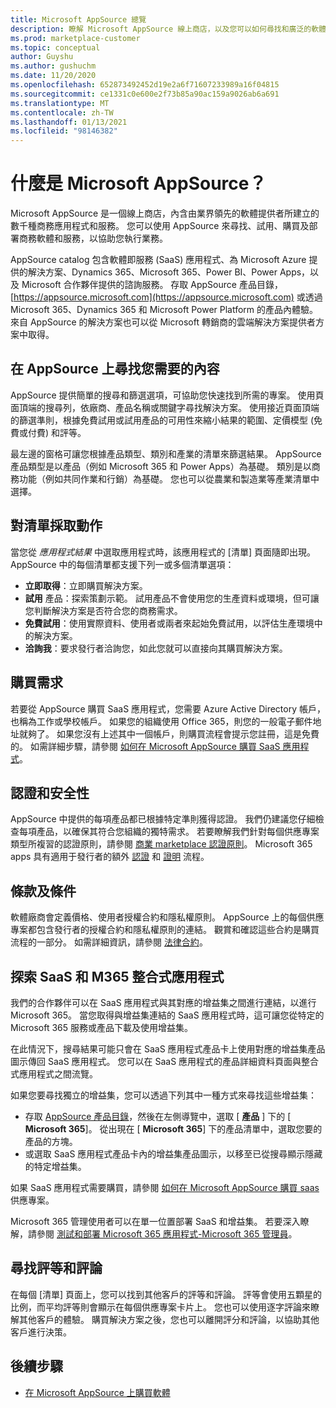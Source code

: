 ```yaml
---
title: Microsoft AppSource 總覽
description: 瞭解 Microsoft AppSource 線上商店，以及您可以如何尋找和廣泛的軟體和解決方案目錄。
ms.prod: marketplace-customer
ms.topic: conceptual
author: Guyshu
ms.author: gushuchm
ms.date: 11/20/2020
ms.openlocfilehash: 652873492452d19e2a6f71607233989a16f04815
ms.sourcegitcommit: ce1331c0e600e2f73b85a90ac159a9026ab6a691
ms.translationtype: MT
ms.contentlocale: zh-TW
ms.lasthandoff: 01/13/2021
ms.locfileid: "98146382"
---
```

# <a name="what-is-microsoft-appsource"></a>什麼是 Microsoft AppSource？

Microsoft AppSource 是一個線上商店，內含由業界領先的軟體提供者所建立的數千種商務應用程式和服務。 您可以使用 AppSource 來尋找、試用、購買及部署商務軟體和服務，以協助您執行業務。

AppSource catalog 包含軟體即服務 (SaaS) 應用程式、為 Microsoft Azure 提供的解決方案、Dynamics 365、Microsoft 365、Power BI、Power Apps，以及 Microsoft 合作夥伴提供的諮詢服務。 存取 AppSource 產品目錄， [https://appsource.microsoft.com](https://appsource.microsoft.com) 或透過 Microsoft 365、Dynamics 365 和 Microsoft Power Platform 的產品內體驗。 來自 AppSource 的解決方案也可以從 Microsoft 轉銷商的雲端解決方案提供者方案中取得。

## <a name="find-what-you-need-on-appsource"></a>在 AppSource 上尋找您需要的內容

AppSource 提供簡單的搜尋和篩選選項，可協助您快速找到所需的專案。 使用頁面頂端的搜尋列，依廠商、產品名稱或關鍵字尋找解決方案。 使用接近頁面頂端的篩選準則，根據免費試用或試用產品的可用性來縮小結果的範圍、定價模型 (免費或付費) 和評等。

最左邊的窗格可讓您根據產品類型、類別和產業的清單來篩選結果。 AppSource 產品類型是以產品（例如 Microsoft 365 和 Power Apps）為基礎。 類別是以商務功能（例如共同作業和行銷）為基礎。 您也可以從農業和製造業等產業清單中選擇。

## <a name="take-action-on-a-listing"></a>對清單採取動作

當您從 _應用程式結果_ 中選取應用程式時，該應用程式的 [清單] 頁面隨即出現。 AppSource 中的每個清單都支援下列一或多個清單選項：

- **立即取得**：立即購買解決方案。
- **試用** 產品：探索策劃示範。 試用產品不會使用您的生產資料或環境，但可讓您判斷解決方案是否符合您的商務需求。
- **免費試用**：使用實際資料、使用者或兩者來起始免費試用，以評估生產環境中的解決方案。
- **洽詢我**：要求發行者洽詢您，如此您就可以直接向其購買解決方案。

## <a name="purchasing-requirements"></a>購買需求

若要從 AppSource 購買 SaaS 應用程式，您需要 Azure Active Directory 帳戶，也稱為工作或學校帳戶。 如果您的組織使用 Office 365，則您的一般電子郵件地址就夠了。 如果您沒有上述其中一個帳戶，則購買流程會提示您註冊，這是免費的。 如需詳細步驟，請參閱 [如何在 Microsoft AppSource 購買 SaaS 應用程式](purchase-software-appsource.md)。

## <a name="certification-and-security"></a>認證和安全性

AppSource 中提供的每項產品都已根據特定準則獲得認證。 我們仍建議您仔細檢查每項產品，以確保其符合您組織的獨特需求。 若要瞭解我們針對每個供應專案類型所複習的認證原則，請參閱 [商業 marketplace 認證原則](/legal/marketplace/certification-policies)。 Microsoft 365 apps 具有適用于發行者的額外 [認證](/microsoft-365-app-certification/docs/enterprise-app-certification-guide) 和 [證明](/microsoft-365-app-certification/docs/enterprise-app-attestation-guide) 流程。

## <a name="terms-and-conditions"></a>條款及條件

軟體廠商會定義價格、使用者授權合約和隱私權原則。 AppSource 上的每個供應專案都包含發行者的授權合約和隱私權原則的連結。 觀賞和確認這些合約是購買流程的一部分。 如需詳細資訊，請參閱 [法律合約](legal-contracts.md)。

## <a name="discover-saas-and-m365-integrated-apps"></a>探索 SaaS 和 M365 整合式應用程式

我們的合作夥伴可以在 SaaS 應用程式與其對應的增益集之間進行連結，以進行 Microsoft 365。 當您取得與增益集連結的 SaaS 應用程式時，這可讓您從特定的 Microsoft 365 服務或產品下載及使用增益集。

在此情況下，搜尋結果可能只會在 SaaS 應用程式產品卡上使用對應的增益集產品圖示傳回 SaaS 應用程式。 您可以在 SaaS 應用程式的產品詳細資料頁面與整合式應用程式之間流覽。

如果您要尋找獨立的增益集，您可以透過下列其中一種方式來尋找這些增益集：

- 存取 [AppSource 產品目錄](https://appsource.microsoft.com/marketplace/apps/)，然後在左側導覽中，選取 [ **產品** ] 下的 [ **Microsoft 365**]。 從出現在 [ **Microsoft 365**] 下的產品清單中，選取您要的產品的方塊。
- 或選取 SaaS 應用程式產品卡內的增益集產品圖示，以移至已從搜尋顯示隱藏的特定增益集。

如果 SaaS 應用程式需要購買，請參閱 [如何在 Microsoft AppSource 購買 saas](purchase-software-appsource.md)供應專案。

Microsoft 365 管理使用者可以在單一位置部署 SaaS 和增益集。 若要深入瞭解，請參閱 [測試和部署 Microsoft 365 應用程式-Microsoft 365 管理員](/microsoft-365/admin/manage/test-and-deploy-microsoft-365-apps.md)。

## <a name="find-ratings-and-reviews"></a>尋找評等和評論

在每個 [清單] 頁面上，您可以找到其他客戶的評等和評論。 評等會使用五顆星的比例，而平均評等則會顯示在每個供應專案卡片上。 您也可以使用逐字評論來瞭解其他客戶的體驗。 購買解決方案之後，您也可以離開評分和評論，以協助其他客戶進行決策。

## <a name="next-steps"></a>後續步驟

- [在 Microsoft AppSource 上購買軟體](purchase-software-appsource.md)

